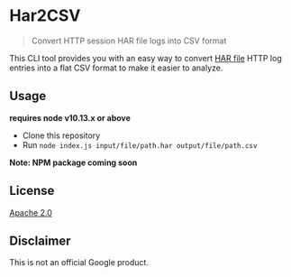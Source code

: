 # Har2CSV

> Convert HTTP session HAR file logs into CSV format

This CLI tool provides you with an easy way to convert [HAR file](http://www.softwareishard.com/blog/har-12-spec/) HTTP log entries into a flat CSV format to make  it easier to analyze.

## Usage

**requires node v10.13.x or above**

- Clone this repository
- Run `node index.js input/file/path.har output/file/path.csv`

**Note: NPM package coming soon**

## License

[Apache 2.0](LICENSE)

## Disclaimer

This is not an official Google product.
